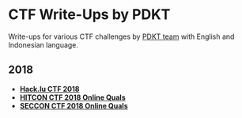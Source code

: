 # CTF Write-Ups by PDKT

Write-ups for various CTF challenges by [PDKT team](https://ctftime.org/team/16919) with English and Indonesian language.

## 2018

* [**Hack.lu CTF 2018**](hacklu2018)
* [**HITCON CTF 2018 Online Quals**](hitcon2018)
* [**SECCON CTF 2018 Online Quals**](seccon2018)